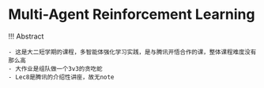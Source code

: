 # Multi-Agent Reinforcement Learning

!!! Abstract

    - 这是大二短学期的课程，多智能体强化学习实践，是与腾讯开悟合作的课，整体课程难度没有那么高
    - 大作业是组队做一个3v3的贪吃蛇
    - Lec8是腾讯的介绍性讲座，故无note
